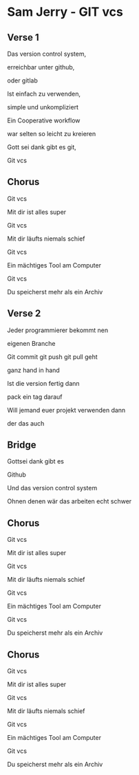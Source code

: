 # Sam Jerry - GIT vcs

## Verse 1
Das version control system,

erreichbar unter github, 

oder gitlab

Ist einfach zu verwenden, 

simple und unkompliziert

Ein Cooperative workflow 

war selten so leicht zu kreieren

Gott sei dank gibt es git, 

Git vcs

## Chorus
Git vcs

Mit dir ist alles super

Git vcs

Mit dir läufts niemals schief

Git vcs

Ein mächtiges Tool am Computer

Git vcs

Du speicherst mehr als ein Archiv

## Verse 2
Jeder programmierer bekommt nen 

eigenen Branche

Git commit git push git pull geht 

ganz hand in hand

Ist die version fertig dann 

pack ein tag darauf

Will jemand euer projekt verwenden dann

der das auch

## Bridge
Gottsei dank gibt es 

Github

Und das version control system

Ohnen denen wär das arbeiten echt schwer

## Chorus

Git vcs

Mit dir ist alles super

Git vcs

Mit dir läufts niemals schief

Git vcs

Ein mächtiges Tool am Computer

Git vcs

Du speicherst mehr als ein Archiv

## Chorus
Git vcs

Mit dir ist alles super

Git vcs

Mit dir läufts niemals schief

Git vcs

Ein mächtiges Tool am Computer

Git vcs

Du speicherst mehr als ein Archiv